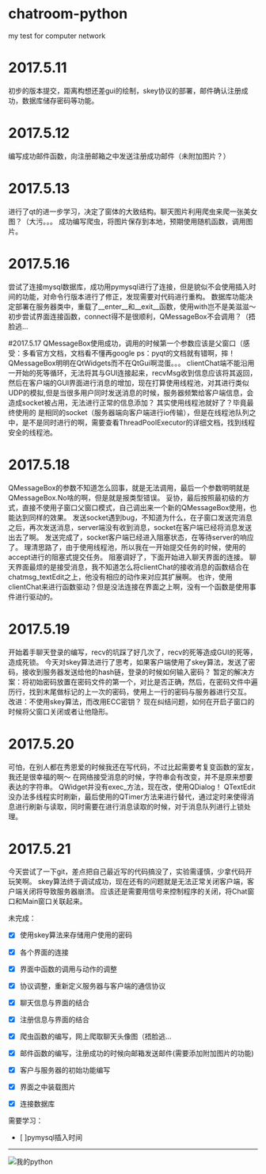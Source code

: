 ﻿# chatroom-python
my test for computer network

# 2017.5.11
初步的版本提交，距离构想还差gui的绘制，skey协议的部署，邮件确认注册成功，数据库储存密码等功能。

# 2017.5.12
编写成功邮件函数，向注册邮箱之中发送注册成功邮件（未附加图片？）

# 2017.5.13
进行了qt的进一步学习，决定了窗体的大致结构。聊天图片利用爬虫来爬一张美女图？（大污。。。
成功编写爬虫，将图片保存到本地，预期使用随机函数，调用图片。

# 2017.5.16
尝试了连接mysql数据库，成功用pymysql进行了连接，但是貌似不会使用插入时间的功能，对命令行版本进行了修正，发现需要对代码进行重构。
数据库功能决定部署在服务器类中，重载了__enter__和__exit__函数，使用with岂不是美滋滋～
初步尝试界面连接函数，connect得不是很顺利，QMessageBox不会调用？（捂脸逃...

#2017.5.17
QMessageBox使用成功，调用的时候第一个参数应该是父窗口（感受：多看官方文档，文档看不懂再google
ps：pyqt的文档就有错啊，摔！QMessageBox明明在QtWidgets而不在QtGui啊混蛋。。。
clientChat端不能沿用一开始的死等循环，无法将其与GUI连接起来，recvMsg收到信息应该将其返回，然后在客户端的GUI界面进行消息的增加，现在打算使用线程池，对其进行类似UDP的模拟,但是当很多用户同时发送消息的时候，服务器频繁给客户端信息，会造成socket被占用，无法进行正常的信息添加？
其实使用线程池就好了？毕竟最终使用的	是相同的socket（服务器端向客户端进行io传输），但是在线程池队列之中，是不是同时进行的啊，需要查看ThreadPoolExecutor的详细文档，找到线程安全的线程池。

# 2017.5.18
QMessageBox的参数不知道怎么回事，就是无法调用，最后一个参数明明就是QMessageBox.No啥的啊，但是就是报类型错误。
妥协，最后按照最初级的方式，直接不使用子窗口父窗口模式，自己调出来一个新的QMessageBox使用，也能达到同样的效果。
发送socket遇到bug，不知道为什么，在子窗口发送完消息之后，再次发送消息，server端没有收到消息，socket在客户端已经将消息发送出去了啊。
发送完成了，socket客户端已经进入阻塞状态，在等待server的响应了。
理清思路了，由于使用线程池，所以我在一开始提交任务的时候，使用的accept进行的阻塞式提交任务。
阻塞调好了，下面开始进入聊天界面的连接。
聊天界面最烦的是接受消息，我不知道怎么将clientChat的接收消息的函数结合在chatmsg_textEdit之上，他没有相应的动作来对应其扩展啊。
也许，使用clientChat来进行函数驱动？但是没法连接在界面之上啊，没有一个函数是使用事件进行驱动的。

# 2017.5.19
开始着手聊天登录的编写，recv的坑踩了好几次了，recv的死等造成GUI的死等，造成死锁。
今天对skey算法进行了思考，如果客户端使用了skey算法，发送了密码，接收到服务器发送给他的hash链，登录的时候如何输入密码？
暂定的解决方案：将初始密码放置在密码文件的第一个，对比是否正确，然后，在密码文件中遍历行，找到末尾做标记的上一次的密码，使用上一行的密码与服务器进行交互。
改进：不使用skey算法，而改用ECC密钥？
现在纠结问题，如何在开启子窗口的时候将父窗口关闭或者让他隐形。

# 2017.5.20
可怕，在别人都在秀恩爱的时候我还在写代码，不过比起需要考复变函数的室友，我还是很幸福的啊～
在网络接受消息的时候，字符串会有改变，并不是原来想要表达的字符串。
QWidget并没有exec_方法，现在改，使用QDialog！
QTextEdit没办法多线程实时刷新，最后使用的QTimer方法来进行替代，通过定时来使得消息进行刷新与读取，同时需要在进行消息读取的时候，对于消息队列进行上锁处理。

# 2017.5.21
今天尝试了一下git，差点把自己最近写的代码搞没了，实验需谨慎，少拿代码开玩笑啊。
skey算法终于调试成功，现在还有的问题就是无法正常关闭客户端，客户端关闭将导致服务器崩溃。
应该还是需要用信号来控制程序的关闭，将Chat窗口和Main窗口关联起来。

未完成：


- [x] 使用skey算法来存储用户使用的密码
- [x] 各个界面的连接
- [x] 界面中函数的调用与动作的调整
- [x] 协议调整，重新定义服务器与客户端的通信协议
- [x] 聊天信息与界面的结合
- [x] 注册信息与界面的结合
- [x] 爬虫函数的编写，网上爬取聊天头像图（捂脸逃...
- [x] 邮件函数的编写，注册成功的时候向邮箱发送邮件(需要添加附加图片的功能)
- [x] 客户与服务器的初始功能编写
- [x] 界面之中装载图片
- [x] 连接数据库



需要学习：

- [ ]pymysql插入时间

---

![我的python][1]


  [1]: https://timgsa.baidu.com/timg?image&quality=80&size=b9999_10000&sec=1494998579996&di=27ad00f1bf0a3760088bb38ee3985549&imgtype=0&src=http://www.thebigdata.cn/upload/2015-07/150717160792471.png
